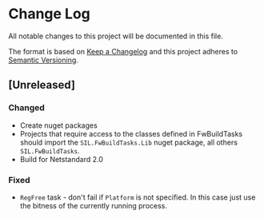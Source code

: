 # Change Log

All notable changes to this project will be documented in this file.

The format is based on [Keep a Changelog](http://keepachangelog.com/)
and this project adheres to [Semantic Versioning](http://semver.org/).

<!-- Available types of changes:
### Added
### Changed
### Fixed
### Deprecated
### Removed
### Security
-->

## [Unreleased]

### Changed

- Create nuget packages
- Projects that require access to the classes defined in FwBuildTasks should import the
  `SIL.FwBuildTasks.Lib` nuget package, all others `SIL.FwBuildTasks`.
- Build for Netstandard 2.0


### Fixed

- `RegFree` task - don't fail if `Platform` is not specified. In this case just use the
  bitness of the currently running process.
